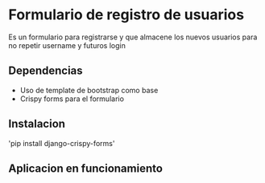 
# Formulario de registro de usuarios

Es un formulario para registrarse y que almacene los nuevos usuarios para no repetir username y futuros login

## Dependencias 

- Uso de template de bootstrap como base
- Crispy forms para el formulario

## Instalacion 

'pip install django-crispy-forms'


## Aplicacion en funcionamiento


